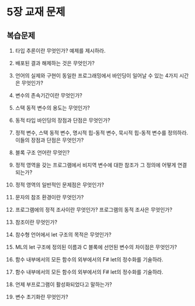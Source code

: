 # 5장 교재 문제

## 복습문제

1. 타입 추론이란 무엇인가? 예제를 제시하라.

2. 배포된 결과 해제하는 것은 무엇인가?

3. 언어의 실제와 구현이 동일한 프로그래밍에서 바인딩이 일어날 수 있는 4가지 시간은 무엇인가?

4. 변수의 존속기간이란 무엇인가?

5. 스택 동적 변수의 용도는 무엇인가?

6. 동적 타입 바인딩의 장점과 단점은 무엇인가?

7. 정적 변수, 스택 동적 변수, 명시적 힙-동적 변수, 묵시적 힙-동적 변수를 정의하라. 이들의 장점과 단점은 무엇인가?

8. 블록 구조 언어란 무엇인?

9. 정적 영역을 갖는 프로그램에서 비지역 변수에 대한 참조가 그 정의에 어떻게 연결되는가?

10. 정적 영역의 일반적인 문제점은 무엇인가?

11. 문자의 참조 환경이란 무엇인가?

12. 프로그램에의 정적 조사이란 무엇인가? 프로그램의 동적 조사은 무엇인가?

13. 참조이란 무엇인가?

14. 참수형 언어에서 let 구조의 목적은 무엇인가?

15. ML의 let 구조에 정의된 이름과 C 블록에 선언된 변수의 차이점은 무엇인가?

16. 함수 내부에서의 모든 함수의 외부에서의 F# let의 정수화를 기술하라.

17. 함수 내부에서의 모든 함수의 외부에서의 F# let의 정수화를 기술하라.

18. 언제 부프로그램이 활성화되었다고 말하는가?

19. 변수 초기화란 무엇인가? 